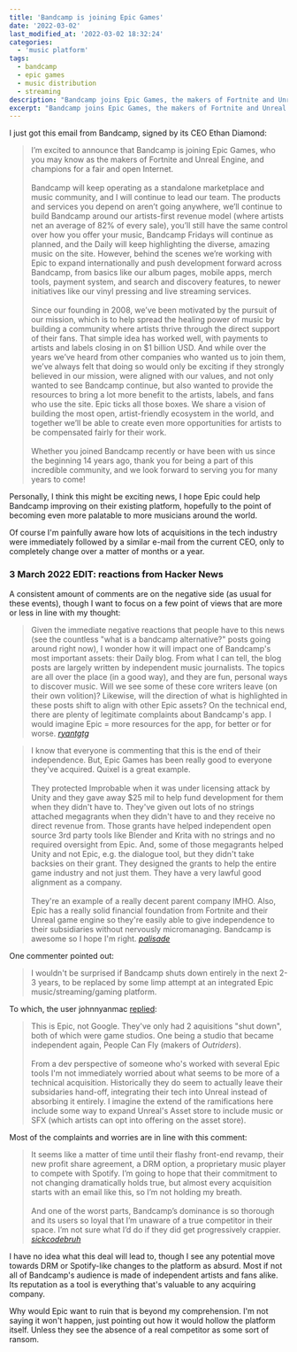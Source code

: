 ```yaml
---
title: 'Bandcamp is joining Epic Games'
date: '2022-03-02'
last_modified_at: '2022-03-02 18:32:24'
categories: 
  - 'music platform'
tags:
  - bandcamp
  - epic games
  - music distribution
  - streaming
description: "Bandcamp joins Epic Games, the makers of Fortnite and Unreal Engine."
excerpt: "Bandcamp joins Epic Games, the makers of Fortnite and Unreal Engine and champions for a fair and open Internet, says Bandcamp's CEO Ethan Diamond."
---
```

I just got this email from Bandcamp, signed by its CEO Ethan Diamond:

> I’m excited to announce that Bandcamp is joining Epic Games, who you may know as the makers of Fortnite and Unreal Engine, and champions for a fair and open Internet.
> <br><br>
> Bandcamp will keep operating as a standalone marketplace and music community, and I will continue to lead our team. The products and services you depend on aren’t going anywhere, we’ll continue to build Bandcamp around our artists-first revenue model (where artists net an average of 82% of every sale), you’ll still have the same control over how you offer your music, Bandcamp Fridays will continue as planned, and the Daily will keep highlighting the diverse, amazing music on the site. However, behind the scenes we’re working with Epic to expand internationally and push development forward across Bandcamp, from basics like our album pages, mobile apps, merch tools, payment system, and search and discovery features, to newer initiatives like our vinyl pressing and live streaming services.
> <br><br>
> Since our founding in 2008, we’ve been motivated by the pursuit of our mission, which is to help spread the healing power of music by building a community where artists thrive through the direct support of their fans. That simple idea has worked well, with payments to artists and labels closing in on $1 billion USD. And while over the years we’ve heard from other companies who wanted us to join them, we’ve always felt that doing so would only be exciting if they strongly believed in our mission, were aligned with our values, and not only wanted to see Bandcamp continue, but also wanted to provide the resources to bring a lot more benefit to the artists, labels, and fans who use the site. Epic ticks all those boxes. We share a vision of building the most open, artist-friendly ecosystem in the world, and together we’ll be able to create even more opportunities for artists to be compensated fairly for their work.
> <br><br>
> Whether you joined Bandcamp recently or have been with us since the beginning 14 years ago, thank you for being a part of this incredible community, and we look forward to serving you for many years to come!

Personally, I think this might be exciting news, I hope Epic could help Bandcamp improving on their existing platform, hopefully to the point of becoming even more palatable to more musicians around the world. 

Of course I'm painfully aware how lots of acquisitions in the tech industry were immediately followed by a similar e-mail from the current CEO, only to completely change over a matter of months or a year.

### 3 March 2022 EDIT: reactions from Hacker News

A consistent amount of comments are on the negative side (as usual for these events), though I want to focus on a few point of views that are more or less in line with my thought:

> Given the immediate negative reactions that people have to this news (see the countless "what is a bandcamp alternative?" posts going around right now), I wonder how it will impact one of Bandcamp's most important assets: their Daily blog. From what I can tell, the blog posts are largely written by independent music journalists. The topics are all over the place (in a good way), and they are fun, personal ways to discover music. Will we see some of these core writers leave (on their own volition)? Likewise, will the direction of what is highlighted in these posts shift to align with other Epic assets?
> On the technical end, there are plenty of legitimate complaints about Bandcamp's app. I would imagine Epic = more resources for the app, for better or for worse.
> <cite><a href="https://news.ycombinator.com/item?id=30534526">ryantgtg</a></cite>

> I know that everyone is commenting that this is the end of their independence. But, Epic Games has been really good to everyone they've acquired. Quixel is a great example.
> <br><br>
> They protected Improbable when it was under licensing attack by Unity and they gave away $25 mil to help fund development for them when they didn't have to. They've given out lots of no strings attached megagrants when they didn't have to and they receive no direct revenue from. Those grants have helped independent open source 3rd party tools like Blender and Krita with no strings and no required oversight from Epic. And, some of those megagrants helped Unity and not Epic, e.g. the dialogue tool, but they didn't take backsies on their grant. They designed the grants to help the entire game industry and not just them. They have a very lawful good alignment as a company.
> <br><br>
> They're an example of a really decent parent company IMHO. Also, Epic has a really solid financial foundation from Fortnite and their Unreal game engine so they're easily able to give independence to their subsidiaries without nervously micromanaging. Bandcamp is awesome so I hope I'm right.
> <cite><a href="https://news.ycombinator.com/item?id=30535217">palisade</a></cite>

One commenter pointed out:

> I wouldn't be surprised if Bandcamp shuts down entirely in the next 2-3 years, to be replaced by some limp attempt at an integrated Epic music/streaming/gaming platform.

To which, the user johnnyanmac [replied](https://news.ycombinator.com/item?id=30533071):

> This is Epic, not Google. They've only had 2 aquisitions "shut down", both of which were game studios. One being a studio that became independent again, People Can Fly (makers of _Outriders_).
> <br><br>
> From a dev perspective of someone who's worked with several Epic tools I'm not immediately worried about what seems to be more of a technical acquisition. Historically they do seem to actually leave their subsidaries hand-off, integrating their tech into Unreal instead of absorbing it entirely. I imagine the extend of the ramifications here include some way to expand Unreal's Asset store to include music or SFX (which artists can opt into offering on the asset store).

Most of the complaints and worries are in line with this comment:

> It seems like a matter of time until their flashy front-end revamp, their new profit share agreement, a DRM option, a proprietary music player to compete with Spotify. I’m going to hope that their commitment to not changing dramatically holds true, but almost every acquisition starts with an email like this, so I’m not holding my breath.
> <br><br>
> And one of the worst parts, Bandcamp’s dominance is so thorough and its users so loyal that I’m unaware of a true competitor in their space. I’m not sure what I’d do if they did get progressively crappier.
> <cite><a href="https://news.ycombinator.com/item?id=30535400">sickcodebruh</a></cite>

I have no idea what this deal will lead to, though I see any potential move towards DRM or Spotify-like changes to the platform as absurd. Most if not all of Bandcamp's audience is made of independent artists and fans alike. Its reputation as a tool is everything that's valuable to any acquiring company. 

Why would Epic want to ruin that is beyond my comprehension. I'm not saying it won't happen, just pointing out how it would hollow the platform itself. Unless they see the absence of a real competitor as some sort of ransom.